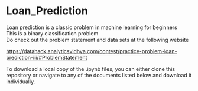 # Loan_Prediction
Loan prediction is a classic problem in machine learning for beginners<br>
This is a binary classification problem<br>
Do check out the problem statement and data sets at the following website<br>

<https://datahack.analyticsvidhya.com/contest/practice-problem-loan-prediction-iii/#ProblemStatement>

To download a local copy of the .ipynb files, you can either clone this repository or navigate to any of the documents listed below and download it individually.
